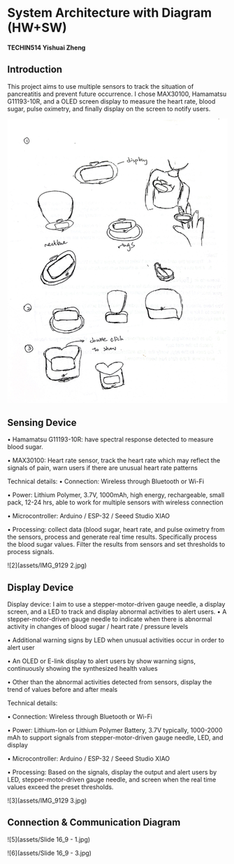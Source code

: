 # System Architecture with Diagram (HW+SW)

#### TECHIN514 Yishuai Zheng

## Introduction
This project aims to use multiple sensors to track the situation of pancreatitis and prevent future occurrence. I chose MAX30100, Hamamatsu G11193-10R, and a OLED screen display to measure the heart rate, blood sugar, pulse oximetry, and finally display on the screen to notify users.

![1](assets/IMG_9128.jpg)


## Sensing Device
• Hamamatsu G11193-10R: have spectral response detected to measure blood sugar. 

•   MAX30100: Heart rate sensor, track the heart rate which may reflect the signals of pain, warn users if there are unusual heart rate patterns

Technical details:
•   Connection: Wireless through Bluetooth or Wi-Fi

•  Power: Lithium Polymer, 3.7V, 1000mAh, high energy, rechargeable, small pack, 12-24 hrs, able to work for multiple sensors with wireless connection

•   Microcontroller: Arduino / ESP-32 / Seeed Studio XIAO

•   Processing: collect data (blood sugar, heart rate, and pulse oximetry from the sensors, process and generate real time results. Specifically process the blood sugar values. Filter the results from sensors and set thresholds to process signals.

![2](assets/IMG_9129 2.jpg)

## Display Device
Display device: I aim to use a stepper-motor-driven gauge needle, a display screen, and a LED to track and display abnormal activities to alert users.
•   A stepper-motor-driven gauge needle to indicate when there is abnormal activity in changes of blood sugar / heart rate / pressure levels

•   Additional warning signs by LED when unusual activities occur in order to alert user

•   An OLED or E-link display to alert users by show warning signs, continuously showing the synthesized health values

•   Other than the abnormal activities detected from sensors, display the trend of values before and after meals
 
Technical details:

•   Connection: Wireless through Bluetooth or Wi-Fi

•  Power: Lithium-Ion or Lithium Polymer Battery, 3.7V typically, 1000-2000 mAh to support signals from stepper-motor-driven gauge needle, LED, and display

•   Microcontroller: Arduino / ESP-32 / Seeed Studio XIAO

•   Processing: Based on the signals, display the output and alert users by LED, stepper-motor-driven gauge needle, and screen when the real time values exceed the preset thresholds.

![3](assets/IMG_9129 3.jpg)


## Connection & Communication Diagram

![5](assets/Slide 16_9 - 1.jpg)

![6](assets/Slide 16_9 - 3.jpg)